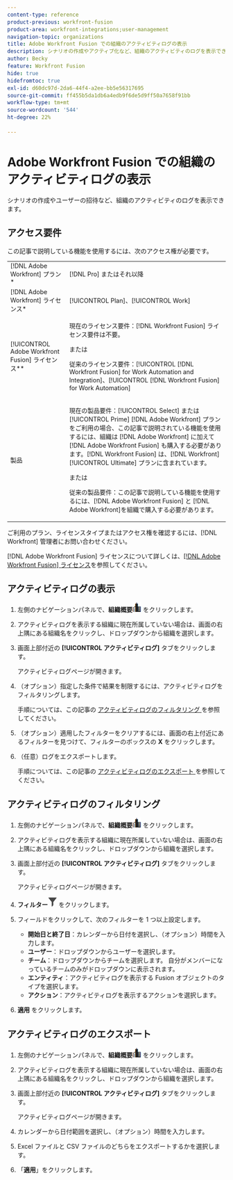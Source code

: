 ```yaml
---
content-type: reference
product-previous: workfront-fusion
product-area: workfront-integrations;user-management
navigation-topic: organizations
title: Adobe Workfront Fusion での組織のアクティビティログの表示
description: シナリオの作成やアクティブ化など、組織のアクティビティのログを表示できます。
author: Becky
feature: Workfront Fusion
hide: true
hidefromtoc: true
exl-id: d60dc97d-2da6-44f4-a2ee-bb5e56317695
source-git-commit: ff455b5da1db6a4edb9f6de5d9ff50a7658f91bb
workflow-type: tm+mt
source-wordcount: '544'
ht-degree: 22%

---
```


# Adobe Workfront Fusion での組織のアクティビティログの表示

<!--Move to new repo-->

シナリオの作成やユーザーの招待など、組織のアクティビティのログを表示できます。

## アクセス要件

この記事で説明している機能を使用するには、次のアクセス権が必要です。

<table style="table-layout:auto">  
 <col> 
 <col> 
 <tbody> 
  <tr> 
    <td role="rowheader">[!DNL Adobe Workfront] プラン*</td> 
   <td> <p>[!DNL Pro] またはそれ以降</p> </td> 
  </tr> 
  <tr data-mc-conditions=""> 
   <td role="rowheader">[!DNL Adobe Workfront] ライセンス*</td> 
   <td> <p>[!UICONTROL Plan]、[!UICONTROL Work]</p> </td> 
  </tr> 
  <tr> 
   <td role="rowheader">[!UICONTROL Adobe Workfront Fusion] ライセンス**</td> 
  <td>
   <p>現在のライセンス要件：[!DNL Workfront Fusion] ライセンス要件は不要。</p>
   <p>または</p>
   <p>従来のライセンス要件：[!UICONTROL [!DNL Workfront Fusion] for Work Automation and Integration]、[!UICONTROL [!DNL Workfront Fusion] for Work Automation]</p>
   </td>  
  </tr> 
  <tr> 
   <td role="rowheader">製品</td> 
   <td>
   <p>現在の製品要件：[!UICONTROL Select] または [!UICONTROL Prime] [!DNL Adobe Workfront] プランをご利用の場合、この記事で説明されている機能を使用するには、組織は [!DNL Adobe Workfront] に加えて [!DNL Adobe Workfront Fusion] も購入する必要があります。[!DNL Workfront Fusion] は、[!DNL Workfront] [!UICONTROL Ultimate] プランに含まれています。</p>
   <p>または</p>
   <p>従来の製品要件：この記事で説明している機能を使用するには、[!DNL Adobe Workfront Fusion] と [!DNL Adobe Workfront]を組織で購入する必要があります。</p>
   </td> 
  </tr> 
 </tbody> 
</table>

ご利用のプラン、ライセンスタイプまたはアクセス権を確認するには、[!DNL Workfront] 管理者にお問い合わせください。

[!DNL Adobe Workfront Fusion] ライセンスについて詳しくは、[[!DNL Adobe Workfront Fusion] ライセンス](../../workfront-fusion/get-started/license-automation-vs-integration.md)を参照してください。

## アクティビティログの表示

1. 左側のナビゲーションパネルで、**組織概要**![ 組織概要アイコン ](assets/org-overview-icon.png) をクリックします。
1. アクティビティログを表示する組織に現在所属していない場合は、画面の右上隅にある組織名をクリックし、ドロップダウンから組織を選択します。
1. 画面上部付近の **[!UICONTROL アクティビティログ]** タブをクリックします。

   アクティビティログページが開きます。
1. （オプション）指定した条件で結果を制限するには、アクティビティログをフィルタリングします。

   手順については、この記事の [ アクティビティログのフィルタリング ](#filter-the-activity-logs) を参照してください。
1. （オプション）適用したフィルターをクリアするには、画面の右上付近にあるフィルターを見つけて、フィルターのボックスの **X** をクリックします。
1. （任意）ログをエクスポートします。

   手順については、この記事の [ アクティビティログのエクスポート ](#export-the-activity-logs) を参照してください。


## アクティビティログのフィルタリング

1. 左側のナビゲーションパネルで、**組織概要**![ 組織概要アイコン ](assets/org-overview-icon.png) をクリックします。
1. アクティビティログを表示する組織に現在所属していない場合は、画面の右上隅にある組織名をクリックし、ドロップダウンから組織を選択します。
1. 画面上部付近の **[!UICONTROL アクティビティログ]** タブをクリックします。

   アクティビティログページが開きます。
1. **フィルター**![ フィルターアイコン ](assets/filter-activity-log.png) をクリックします。
1. フィールドをクリックして、次のフィルターを 1 つ以上設定します。

   * **開始日と終了日**：カレンダーから日付を選択し、（オプション）時間を入力します。
   * **ユーザー**：ドロップダウンからユーザーを選択します。
   * **チーム**：ドロップダウンからチームを選択します。 自分がメンバーになっているチームのみがドロップダウンに表示されます。
   * **エンティティ**：アクティビティログを表示する Fusion オブジェクトのタイプを選択します。
   * **アクション**：アクティビティログを表示するアクションを選択します。

1. **適用** をクリックします。

## アクティビティログのエクスポート

1. 左側のナビゲーションパネルで、**組織概要**![ 組織概要アイコン ](assets/org-overview-icon.png) をクリックします。
1. アクティビティログを表示する組織に現在所属していない場合は、画面の右上隅にある組織名をクリックし、ドロップダウンから組織を選択します。
1. 画面上部付近の **[!UICONTROL アクティビティログ]** タブをクリックします。

   アクティビティログページが開きます。
1. カレンダーから日付範囲を選択し、（オプション）時間を入力します。
1. Excel ファイルと CSV ファイルのどちらをエクスポートするかを選択します。
1. 「**適用**」をクリックします。

